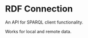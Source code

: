 RDF Connection
==============

An API for SPARQL client functionality.

Works for local and remote data.
